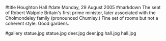 #title Houghton Hall
#date Monday, 29 August 2005
#markdown
The seat of Robert Walpole Britain's first prime minister, later associated with the Cholmondeley family (pronounced Chumley.) Fine set of rooms but not a coherent style. Good gardens.

#gallery
statue.jpg	statue.jpg
deer.jpg	deer.jpg
hall.jpg	hall.jpg
